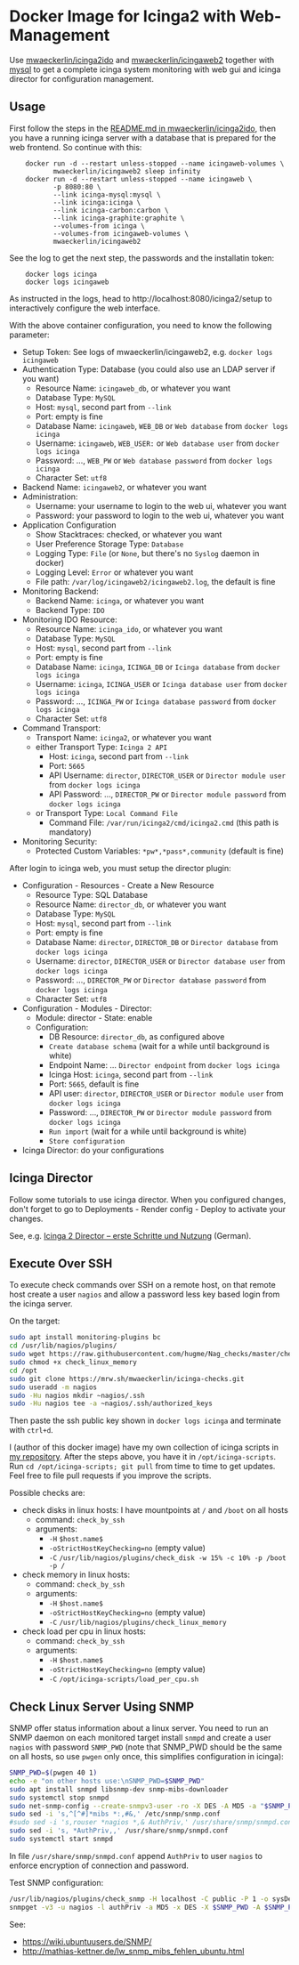 Docker Image for Icinga2 with Web-Management
============================================

Use [mwaeckerlin/icinga2ido](https://github.com/mwaeckerlin/icinga2ido) and [mwaeckerlin/icingaweb2](https://github.com/mwaeckerlin/icingaweb2) together with [mysql](https://hub.docker.com/r/_/mysql/) to get a complete icinga system monitoring with web gui and icinga director for configuration management.


Usage
-----

First follow the steps in the [README.md in mwaeckerlin/icinga2ido](https://github.com/mwaeckerlin/icinga2ido/blob/master/README.md), then you have a running icinga server with a database that is prepared for the web frontend. So continue with this:

        docker run -d --restart unless-stopped --name icingaweb-volumes \
               mwaeckerlin/icingaweb2 sleep infinity
        docker run -d --restart unless-stopped --name icingaweb \
               -p 8080:80 \
               --link icinga-mysql:mysql \
               --link icinga:icinga \
               --link icinga-carbon:carbon \
               --link icinga-graphite:graphite \
               --volumes-from icinga \
               --volumes-from icingaweb-volumes \
               mwaeckerlin/icingaweb2

See the log to get the next step, the passwords and the installatin token:

        docker logs icinga
        docker logs icingaweb

As instructed in the logs, head to http://localhost:8080/icinga2/setup to interactively configure the web interface.

With the above container configuration, you need to know the following parameter:
  - Setup Token: See logs of mwaeckerlin/icingaweb2, e.g. `docker logs icingaweb`
  - Authentication Type: Database (you could also use an LDAP server if you want)
     - Resource Name: `icingaweb_db`, or whatever you want
     - Database Type: `MySQL`
     - Host: `mysql`, second part from `--link`
     - Port: empty is fine
     - Database Name: `icingaweb`, `WEB_DB` or `Web database` from `docker logs icinga`
     - Username: `icingaweb`, `WEB_USER:` or `Web database user` from `docker logs icinga`
     - Password: …, `WEB_PW` or `Web database password` from `docker logs icinga`
     - Character Set: `utf8`
  - Backend Name: `icingaweb2`, or whatever you want
  - Administration:
     - Username: your username to login to the web ui, whatever you want
     - Password: your password to login to the web ui, whatever you want
  - Application Configuration
     - Show Stacktraces: checked, or whatever you want
     - User Preference Storage Type: `Database`
     - Logging Type: `File` (or `None`, but there's no `Syslog` daemon in docker)
     - Logging Level: `Error` or whatever you want
     - File path: `/var/log/icingaweb2/icingaweb2.log`, the default is fine
  - Monitoring Backend:
     - Backend Name: `icinga`, or whatever you want
     - Backend Type: `IDO`
  - Monitoring IDO Resource:
     - Resource Name: `icinga_ido`, or whatever you want
     - Database Type: `MySQL`
     - Host: `mysql`, second part from `--link`
     - Port: empty is fine
     - Database Name: `icinga`, `ICINGA_DB` or `Icinga database` from `docker logs icinga`
     - Username: `icinga`, `ICINGA_USER` or `Icinga database user` from `docker logs icinga`
     - Password: …, `ICINGA_PW` or `Icinga database password` from `docker logs icinga`
     - Character Set: `utf8`
  - Command Transport:
     - Transport Name: `icinga2`, or whatever you want
     - either Transport Type: `Icinga 2 API`
        - Host: `icinga`, second part from `--link`
        - Port: `5665`
        - API Username: `director`, `DIRECTOR_USER` or `Director module user` from `docker logs icinga`
        - API Password: …, `DIRECTOR_PW` or `Director module password` from `docker logs icinga`
     - or Transport Type: `Local Command File`
        - Command File: `/var/run/icinga2/cmd/icinga2.cmd` (this path is mandatory)
  - Monitoring Security:
     - Protected Custom Variables: `*pw*,*pass*,community` (default is fine)

After login to icinga web, you must setup the director plugin:

  - Configuration - Resources - Create a New Resource
     - Resource Type: SQL Database
     - Resource Name: `director_db`, or whatever you want
     - Database Type: `MySQL`
     - Host: `mysql`, second part from `--link`
     - Port: empty is fine
     - Database Name: `director`, `DIRECTOR_DB` or `Director database` from `docker logs icinga`
     - Username: `director`, `DIRECTOR_USER` or `Director database user` from `docker logs icinga`
     - Password: …, `DIRECTOR_PW` or `Director database password` from `docker logs icinga`
     - Character Set: `utf8`
  - Configuration - Modules - Director:
     - Module: director - State: enable
     - Configuration:
        - DB Resource: `director_db`, as configured above
        - `Create database schema` (wait for a while until background is white)
        - Endpoint Name: … `Director endpoint` from `docker logs icinga`
        - Icinga Host: `icinga`, second part from `--link`
        - Port: `5665`, default is fine
        - API user: `director`, `DIRECTOR_USER` or `Director module user` from `docker logs icinga`
        - Password: …, `DIRECTOR_PW` or `Director module password` from `docker logs icinga`
        - `Run import` (wait for a while until background is white)
        - `Store configuration`
  - Icinga Director: do your configurations


Icinga Director
---------------

Follow some tutorials to use icinga director. When you configured changes, don't forget to go to Deployments - Render config - Deploy to activate your changes.

See, e.g. [Icinga 2 Director – erste Schritte und Nutzung](https://www.unixe.de/icinga2-director-erste-schritte-und-nutzung/) (German).


Execute Over SSH
----------------

To execute check commands over SSH on a remote host, on that remote host create a user `nagios` and allow a password less key based login from the icinga server.

On the target:
```bash
sudo apt install monitoring-plugins bc
cd /usr/lib/nagios/plugins/
sudo wget https://raw.githubusercontent.com/hugme/Nag_checks/master/check_linux_memory
sudo chmod +x check_linux_memory
cd /opt
sudo git clone https://mrw.sh/mwaeckerlin/icinga-checks.git
sudo useradd -m nagios
sudo -Hu nagios mkdir ~nagios/.ssh
sudo -Hu nagios tee -a ~nagios/.ssh/authorized_keys
```

Then paste the ssh public key shown in `docker logs icinga` and terminate with `ctrl+d`.

I (author of this docker image) have my own collection of icinga scripts in [my repository](https://mrw.sh/mwaeckerlin/icinga-check). After the steps above, you have it in `/opt/icinga-scripts`. Run `cd /opt/icinga-scripts; git pull` from time to time to get updates. Feel free to file pull requests if you improve the scripts.

Possible checks are:
 - check disks in linux hosts: I have mountpoints at `/` and `/boot` on all hosts
    - command: `check_by_ssh`
    - arguments:
       - `-H` `$host.name$`
       - `-oStrictHostKeyChecking=no` (empty value)
       - `-C` `/usr/lib/nagios/plugins/check_disk -w 15% -c 10% -p /boot -p /`
 - check memory in linux hosts:
    - command: `check_by_ssh`
    - arguments:
       - `-H` `$host.name$`
       - `-oStrictHostKeyChecking=no` (empty value)
       - `-C` `/usr/lib/nagios/plugins/check_linux_memory`
 - check load per cpu in linux hosts:
    - command: `check_by_ssh`
    - arguments:
       - `-H` `$host.name$`
       - `-oStrictHostKeyChecking=no` (empty value)
       - `-C` `/opt/icinga-scripts/load_per_cpu.sh`


Check Linux Server Using SNMP
-----------------------------

SNMP offer status information about a linux server. You need to run an SNMP daemon on each monitored target install `snmpd` and create a user `nagios` with password `SNMP_PWD` (note that SNMP_PWD should be the same on all hosts, so use `pwgen` only once, this simplifies configuration in icinga):

```bash
SNMP_PWD=$(pwgen 40 1)
echo -e "on other hosts use:\nSNMP_PWD=$SNMP_PWD"
sudo apt install snmpd libsnmp-dev snmp-mibs-downloader
sudo systemctl stop snmpd
sudo net-snmp-config --create-snmpv3-user -ro -X DES -A MD5 -a "$SNMP_PWD" -x "$SNMP_PWD" nagios
sudo sed -i 's,^[^#]*mibs *:,#&,' /etc/snmp/snmp.conf
#sudo sed -i 's,rouser *nagios *,& AuthPriv,' /usr/share/snmp/snmpd.conf
sudo sed -i 's, *AuthPriv,,' /usr/share/snmp/snmpd.conf
sudo systemctl start snmpd
```

In file `/usr/share/snmp/snmpd.conf` append `AuthPriv` to user `nagios` to enforce encryption of connection and password.

Test SNMP configuration:
```bash
/usr/lib/nagios/plugins/check_snmp -H localhost -C public -P 1 -o sysDescr.0
snmpget -v3 -u nagios -l authPriv -a MD5 -x DES -X $SNMP_PWD -A $SNMP_PWD localhost sysDescr.0

```

See:
 - https://wiki.ubuntuusers.de/SNMP/
 - http://mathias-kettner.de/lw_snmp_mibs_fehlen_ubuntu.html